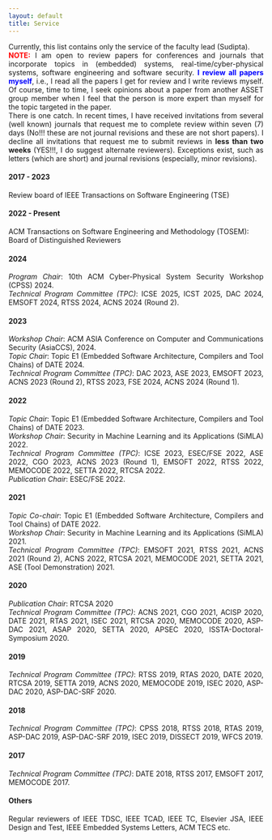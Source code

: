 ```yaml
---
layout: default
title: Service
---
```


<p style="text-align:justify">
Currently, this list contains only the service of the faculty lead (Sudipta). 
<br>
<font color="red"><b>NOTE:</b></font>
I am open to review papers for conferences and journals that incorporate 
topics in (embedded) systems, real-time/cyber-physical systems, software 
engineering and software security. <font color="blue"><b>I review all papers myself</b></font>, 
i.e., I read all the papers I get for review and I write reviews myself. Of course, time 
to time, I seek opinions about a paper from another ASSET group member when 
I feel that the person is more expert than myself for the topic targeted in the paper.  
<br>
There is one catch. In recent times, I have received invitations from several 
(well known) journals that request me to 
complete review within seven (7) days (No!!! these are not journal revisions and 
these are not short papers). I decline all invitations that request me to submit 
reviews in <b>less than two weeks</b> (YES!!!, I do suggest alternate 
reviewers). Exceptions exist, such as letters (which are short) and journal 
revisions (especially, minor revisions).   
</p>

#### 2017 - 2023

Review board of IEEE Transactions on Software Engineering (TSE)

#### 2022 - Present

ACM Transactions on Software Engineering and Methodology (TOSEM): Board of Distinguished Reviewers

#### 2024
<p style="text-align:justify">
<i>Program Chair</i>: 10th ACM Cyber-Physical System Security Workshop (CPSS) 2024.
<br>
<i>Technical Program Committee (TPC)</i>: ICSE 2025, ICST 2025, DAC 2024, EMSOFT 2024, RTSS 2024, ACNS 2024 (Round 2). 
</p> 

#### 2023
<p style="text-align:justify">
<i>Workshop Chair</i>: ACM ASIA Conference on Computer and Communications Security (AsiaCCS), 2024.
<br>
<i>Topic Chair</i>: Topic E1 (Embedded Software Architecture, Compilers and Tool Chains) of DATE 2024.
<br>
<i>Technical Program Committee (TPC)</i>: DAC 2023, ASE 2023, EMSOFT 2023, ACNS 2023 (Round 2), RTSS 2023, FSE 2024, ACNS 2024 (Round 1). 
</p> 

#### 2022
<p style="text-align:justify">
<i>Topic Chair</i>: Topic E1 (Embedded Software Architecture, Compilers and Tool Chains) of DATE 2023.
<br>
<i>Workshop Chair</i>: Security in Machine Learning and its Applications (SiMLA) 2022.
<br>
<i>Technical Program Committee (TPC)</i>: ICSE 2023, ESEC/FSE 2022, ASE 2022, CGO 2023, ACNS 2023 (Round 1), EMSOFT 2022, RTSS 2022, MEMOCODE 2022, SETTA 2022, RTCSA 2022.  
<br>
<i>Publication Chair</i>: ESEC/FSE 2022.
</p> 

#### 2021

<p style="text-align:justify">
<i>Topic Co-chair</i>: Topic E1 (Embedded Software Architecture, Compilers and Tool Chains) of DATE 2022.
<br>
<i>Workshop Chair</i>: Security in Machine Learning and its Applications (SiMLA) 2021.
<br>
<i>Technical Program Committee (TPC)</i>: EMSOFT 2021, RTSS 2021, ACNS 2021 (Round 2), ACNS 2022, RTCSA 2021, MEMOCODE 2021, SETTA 2021, ASE (Tool Demonstration) 2021.
</p> 

#### 2020

<p style="text-align:justify">
<i>Publication Chair</i>: RTCSA 2020
<br>
<i>Technical Program Committee (TPC)</i>: ACNS 2021, CGO 2021, ACISP 2020, DATE 2021, RTAS 2021, ISEC 2021, RTCSA 2020, MEMOCODE 2020, ASP-DAC 2021, ASAP 2020, SETTA 2020, APSEC 2020, ISSTA-Doctoral-Symposium 2020.  
</p> 

#### 2019

<p style="text-align:justify">
<i>Technical Program Committee (TPC)</i>: RTSS 2019, RTAS 2020, DATE 2020, RTCSA 2019, SETTA 2019, ACNS 2020, MEMOCODE 2019, ISEC 2020, ASP-DAC 2020, ASP-DAC-SRF 2020. 
</p> 

#### 2018

<p style="text-align:justify">
<i>Technical Program Committee (TPC)</i>: CPSS 2018, RTSS 2018, RTAS 2019, ASP-DAC 2019, ASP-DAC-SRF 2019, ISEC 2019, DISSECT 2019, WFCS 2019.
</p>

#### 2017

<p style="text-align:justify">
<i>Technical Program Committee (TPC)</i>: DATE 2018, RTSS 2017, EMSOFT 2017, MEMOCODE 2017.
</p>


#### Others

<p style="text-align:justify">
Regular reviewers of IEEE TDSC, IEEE TCAD, IEEE TC, Elsevier JSA, IEEE Design and Test, IEEE Embedded Systems Letters, 
ACM TECS etc.
</p>
